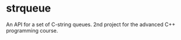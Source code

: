 # strqueue
An API for a set of C-string queues. 2nd project for the advanced C++ programming course.
